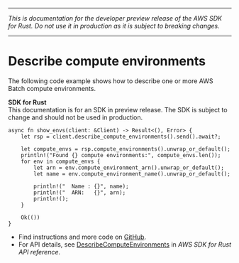 --------

 *This is documentation for the developer preview release of the AWS SDK for Rust\. Do not use it in production as it is subject to breaking changes\.* 

--------

# Describe compute environments<a name="batch_DescribeComputeEnvironments_rust_topic"></a>

The following code example shows how to describe one or more AWS Batch compute environments\.

**SDK for Rust**  
This documentation is for an SDK in preview release\. The SDK is subject to change and should not be used in production\.
  

```
async fn show_envs(client: &Client) -> Result<(), Error> {
    let rsp = client.describe_compute_environments().send().await?;

    let compute_envs = rsp.compute_environments().unwrap_or_default();
    println!("Found {} compute environments:", compute_envs.len());
    for env in compute_envs {
        let arn = env.compute_environment_arn().unwrap_or_default();
        let name = env.compute_environment_name().unwrap_or_default();

        println!("  Name : {}", name);
        println!("  ARN:   {}", arn);
        println!();
    }

    Ok(())
}
```
+  Find instructions and more code on [GitHub](https://github.com/awsdocs/aws-doc-sdk-examples/tree/main/rust_dev_preview/batch#code-examples)\. 
+  For API details, see [DescribeComputeEnvironments](https://awslabs.github.io/aws-sdk-rust/) in *AWS SDK for Rust API reference*\. 